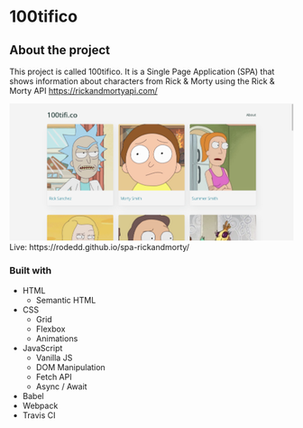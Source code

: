 # 100tifico

## About the project

This project is called 100tifico. It is a Single Page Application (SPA) that shows information about characters from Rick & Morty using the Rick & Morty API https://rickandmortyapi.com/

<img src="./screen1.png" alt="cientifico screenshot" width="800">
Live: https://rodedd.github.io/spa-rickandmorty/

### Built with

- HTML
  - Semantic HTML
- CSS
  - Grid
  - Flexbox
  - Animations
- JavaScript
  - Vanilla JS
  - DOM Manipulation
  - Fetch API
  - Async / Await
- Babel
- Webpack
- Travis CI